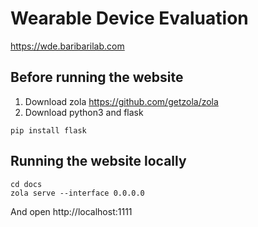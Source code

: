# Wearable Device Evaluation

https://wde.baribarilab.com

## Before running the website

1. Download zola https://github.com/getzola/zola
2. Download python3 and flask

```
pip install flask
```

## Running the website locally

```
cd docs
zola serve --interface 0.0.0.0
```

And open http://localhost:1111
